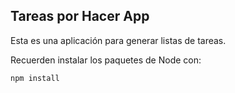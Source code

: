 

## Tareas por Hacer App

Esta es una aplicación para generar listas de tareas.

Recuerden instalar los paquetes de Node con:

```
npm install
```